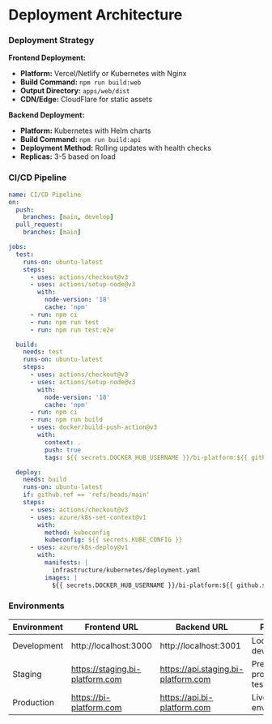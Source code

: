 # Deployment Architecture

### Deployment Strategy

**Frontend Deployment:**
- **Platform:** Vercel/Netlify or Kubernetes with Nginx
- **Build Command:** `npm run build:web`
- **Output Directory:** `apps/web/dist`
- **CDN/Edge:** CloudFlare for static assets

**Backend Deployment:**
- **Platform:** Kubernetes with Helm charts
- **Build Command:** `npm run build:api`
- **Deployment Method:** Rolling updates with health checks
- **Replicas:** 3-5 based on load

### CI/CD Pipeline

```yaml
name: CI/CD Pipeline
on:
  push:
    branches: [main, develop]
  pull_request:
    branches: [main]

jobs:
  test:
    runs-on: ubuntu-latest
    steps:
      - uses: actions/checkout@v3
      - uses: actions/setup-node@v3
        with:
          node-version: '18'
          cache: 'npm'
      - run: npm ci
      - run: npm run test
      - run: npm run test:e2e

  build:
    needs: test
    runs-on: ubuntu-latest
    steps:
      - uses: actions/checkout@v3
      - uses: actions/setup-node@v3
        with:
          node-version: '18'
          cache: 'npm'
      - run: npm ci
      - run: npm run build
      - uses: docker/build-push-action@v3
        with:
          context: .
          push: true
          tags: ${{ secrets.DOCKER_HUB_USERNAME }}/bi-platform:${{ github.sha }}

  deploy:
    needs: build
    runs-on: ubuntu-latest
    if: github.ref == 'refs/heads/main'
    steps:
      - uses: actions/checkout@v3
      - uses: azure/k8s-set-context@v1
        with:
          method: kubeconfig
          kubeconfig: ${{ secrets.KUBE_CONFIG }}
      - uses: azure/k8s-deploy@v1
        with:
          manifests: |
            infrastructure/kubernetes/deployment.yaml
          images: |
            ${{ secrets.DOCKER_HUB_USERNAME }}/bi-platform:${{ github.sha }}
```

### Environments

| Environment | Frontend URL | Backend URL | Purpose |
|--------------|--------------|--------------|---------|
| Development | http://localhost:3000 | http://localhost:3001 | Local development |
| Staging | https://staging.bi-platform.com | https://api.staging.bi-platform.com | Pre-production testing |
| Production | https://bi-platform.com | https://api.bi-platform.com | Live environment |

